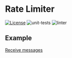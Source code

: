 # Rate Limiter

<a href="https://opensource.org/licenses/Apache-2.0" rel="nofollow"><img src="https://img.shields.io/badge/license-Apache%202-blue" alt="License" style="max-width:100%;"></a>
![unit-tests](https://github.com/s-larionov/slack-api/workflows/unit-tests/badge.svg)
![linter](https://github.com/s-larionov/slack-api/workflows/linter/badge.svg)

## Example

[Receive messages](examples/messages) 
